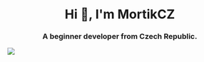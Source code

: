 <h1 align="center">Hi 👋, I'm MortikCZ</h1>
<h3 align="center">A beginner developer from Czech Republic.</h3>

<p>
  <img src="https://github-readme-stats.vercel.app/api/top-langs/?username=MortikCZ&layout=compact">
</p>

